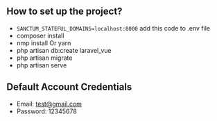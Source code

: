 ## How to set up the project?
- `SANCTUM_STATEFUL_DOMAINS=localhost:8000` add this code to .env file
- composer install
- nmp install Or yarn
- php artisan db:create laravel_vue
- php artisan migrate
- php artisan serve

## Default Account Credentials
- Email: test@gmail.com
- Password: 12345678

